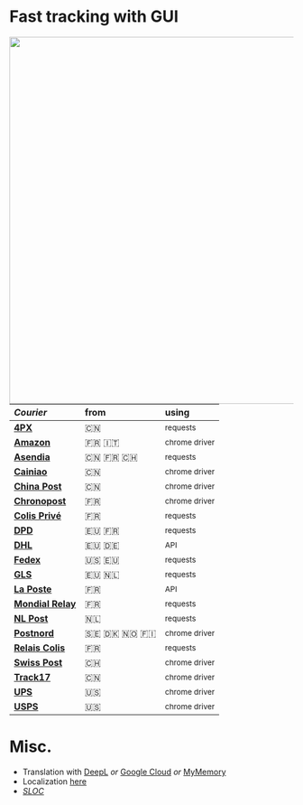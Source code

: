 # Fast tracking with GUI
<img src="https://i.imgur.com/v6LZNJ3.jpg" width="650" align="right">

*Courier* | from | using
:---| :--- | :---
[**4PX**](http://en.4px.com/) | :cn: | <sub>requests</sub>
[**Amazon**](https://www.amazon.fr/) | :fr: :it: | <sub>chrome driver</sub>
[**Asendia**](https://www.asendia.fr/) | :cn: :fr: :switzerland: | <sub>requests</sub>
[**Cainiao**](https://global.cainiao.com/) | :cn: | <sub>chrome driver</sub>
[**China Post**](http://yjcx.ems.com.cn/qps/english/yjcx) | :cn: | <sub>chrome driver</sub>
[**Chronopost**](https://www.chronopost.fr/) | :fr: | <sub>chrome driver</sub>
[**Colis Privé**](https://www.colisprive.fr/) | :fr: | <sub>requests</sub>
[**DPD**](https://www.dpd.com/) | :eu: :fr: | <sub>requests</sub>
[**DHL**](https://www.dhl.com/) | :eu: :de: | <sub>API</sub>
[**Fedex**](https://www.fedex.com/) | :us: :eu: | <sub>requests</sub> 
[**GLS**](https://gls-group.eu/) | :eu: :netherlands: | <sub>requests</sub>
[**La Poste**](https://www.laposte.fr/) | :fr: | <sub>API</sub>
[**Mondial Relay**](https://www.mondialrelay.fr/) | :fr: | <sub>requests</sub>
[**NL Post**](https://postnl.post/) | :netherlands: | <sub>requests</sub>
[**Postnord**](https://postnord.se/) | :sweden: :denmark: :norway: :finland: | <sub>chrome driver</sub>
[**Relais Colis**](https://www.relaiscolis.com/) | :fr: | <sub>requests</sub>
[**Swiss Post**](https://www.post.ch/) | :switzerland: | <sub>chrome driver</sub>
[**Track17**](https://www.17track.net/) | :cn: | <sub>chrome driver</sub>
[**UPS**](https://www.ups.com/) | :us: | <sub>chrome driver</sub>
[**USPS**](https://www.usps.com/) | :us: | <sub>chrome driver</sub>

# Misc.
- Translation with [DeepL](https://www.deepl.com/en/docs-api/) _or_ [Google Cloud](https://cloud.google.com/translate) _or_ [MyMemory](https://mymemory.translated.net/doc/spec.php)
- Localization [here](https://github.com/sebdelsol/Suivi/blob/a3363a8791f45714099bf5765edc3ba2b565205d/windows/localization.py)
- [_SLOC_](https://api.codetabs.com/v1/loc/?github=sebdelsol/suivi)
